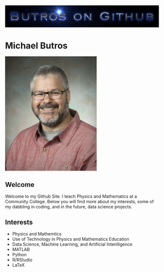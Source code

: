 <p align = "center">
<img src="logo.png" width="1000">
<p>
  
# Michael Butros

<img src="MichaelButros.jpg" width="300">


## Welcome 
Welcome to my Github Site.  I teach Physics and Mathematics at a Community College.  Below you will find more about my interests, some of my dabbling in coding, and in the future, data science projects. 

## Interests
* Physics and Mathemtics  
* Use of Technology in Physics and Mathematics Education
* Data Science, Machine Learning, and Artificial Intenlligence
* MATLAB
* Python
* R/RStudio
* LaTeX

